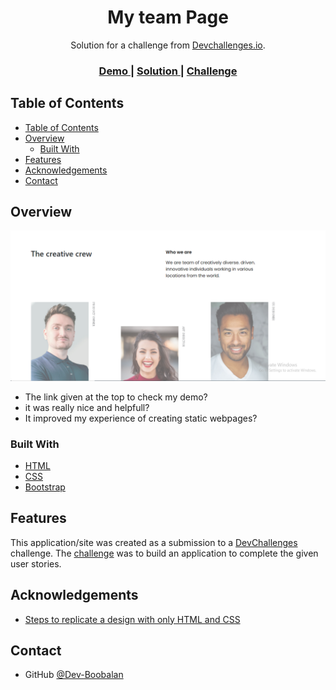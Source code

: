 <!-- Please update value in the {}  -->

<h1 align="center">My team Page</h1>

<div align="center">
   Solution for a challenge from  <a href="http://devchallenges.io" target="_blank">Devchallenges.io</a>.
</div>

<div align="center">
  <h3>
    <a href="https://my-team-page-52133.web.app">
      Demo
    </a>
    <span> | </span>
    <a href="https://my-team-page-52133.web.app">
      Solution
    </a>
    <span> | </span>
    <a href="https://devchallenges.io/challenges/hhmesazsqgKXrTkYkt0U">
      Challenge
    </a>
  </h3>
</div>

<!-- TABLE OF CONTENTS -->

## Table of Contents

- [Table of Contents](#table-of-contents)
- [Overview](#overview)
  - [Built With](#built-with)
- [Features](#features)
- [Acknowledgements](#acknowledgements)
- [Contact](#contact)

<!-- OVERVIEW -->

## Overview

![screenshot](https://github.com/Dev-Boobalan/My-Team-Page/blob/main/Images/Screeshot.PNG)



- The link given at the top to check my demo?
- it was really nice and helpfull?
- It improved my experience of creating static webpages?


### Built With

<!-- This section should list any major frameworks that you built your project using. Here are a few examples.-->

- [HTML](https://html.org/)
- [CSS](https://css.org/)
- [Bootstrap](https://bootstrap.com/)

## Features

<!-- List the features of your application or follow the template. Don't share the figma file here :) -->

This application/site was created as a submission to a [DevChallenges](https://devchallenges.io/challenges) challenge. The [challenge](https://devchallenges.io/challenges/hhmesazsqgKXrTkYkt0U) was to build an application to complete the given user stories.


## Acknowledgements

<!-- This section should list any articles or add-ons/plugins that helps you to complete the project. This is optional but it will help you in the future. For exmpale -->

- [Steps to replicate a design with only HTML and CSS](https://devchallenges-blogs.web.app/how-to-replicate-design/)

## Contact

- GitHub [@Dev-Boobalan](https://github.com/Dev-Boobalan)

